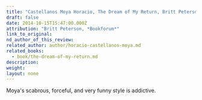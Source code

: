 ```yaml
---
title: "Castellanos Moya Horacio, The Dream of My Return, Britt Peterson, *Bookforum*"
draft: false
date: 2014-10-15T15:47:00.000Z
attribution: "Britt Peterson, *Bookforum*"
link_to_original:
nd_author_of_this_review:
related_author: author/horacio-castellanos-moya.md
related_books:
  - book/the-dream-of-my-return.md
description:
weight:
layout: none
---
```

Moya's scabrous, forceful, and very funny style is addictive.

